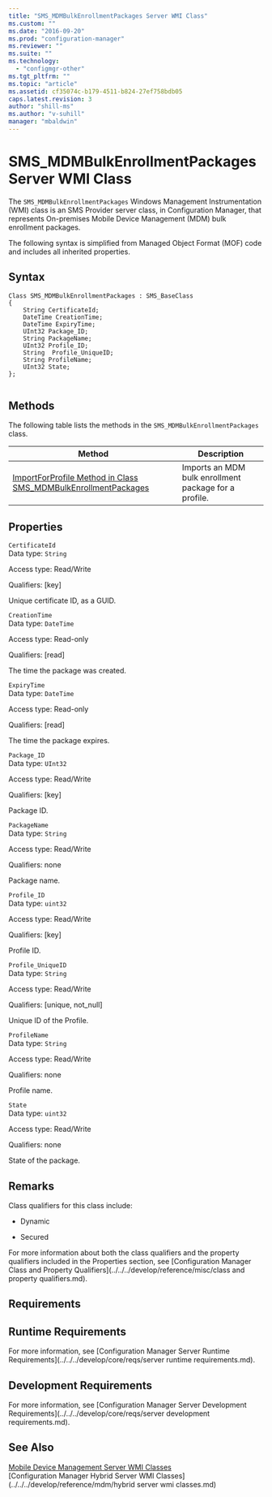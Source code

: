 ```yaml
---
title: "SMS_MDMBulkEnrollmentPackages Server WMI Class"
ms.custom: ""
ms.date: "2016-09-20"
ms.prod: "configuration-manager"
ms.reviewer: ""
ms.suite: ""
ms.technology: 
  - "configmgr-other"
ms.tgt_pltfrm: ""
ms.topic: "article"
ms.assetid: cf35074c-b179-4511-b824-27ef758bdb05
caps.latest.revision: 3
author: "shill-ms"
ms.author: "v-suhill"
manager: "mbaldwin"
---
```

# SMS_MDMBulkEnrollmentPackages Server WMI Class
The  `SMS_MDMBulkEnrollmentPackages` Windows Management Instrumentation (WMI) class is an SMS Provider server class, in Configuration Manager, that represents On-premises Mobile Device Management  (MDM) bulk enrollment packages.  
  
 The following syntax is simplified from Managed Object Format (MOF) code and includes all inherited properties.  
  
## Syntax  
  
```  
Class SMS_MDMBulkEnrollmentPackages : SMS_BaseClass  
{  
    String CertificateId;  
    DateTime CreationTime;  
    DateTime ExpiryTime;  
    UInt32 Package_ID;  
    String PackageName;  
    UInt32 Profile_ID;  
    String  Profile_UniqueID;  
    String ProfileName;  
    UInt32 State;  
};  
  
```  
  
## Methods  
 The following table lists the methods in the `SMS_MDMBulkEnrollmentPackages` class.  
  
|Method|Description|  
|------------|-----------------|  
|[ImportForProfile Method in Class SMS_MDMBulkEnrollmentPackages](../../../develop/reference/mdm/importforprofile-method-in-class-sms_mdmbulkenrollmentpackages.md)|Imports an MDM bulk enrollment package for a profile.|  
  
## Properties  
 `CertificateId`  
 Data type: `String`  
  
 Access type: Read/Write  
  
 Qualifiers: [key]  
  
 Unique certificate ID, as a GUID.  
  
 `CreationTime`  
 Data type: `DateTime`  
  
 Access type: Read-only  
  
 Qualifiers: [read]  
  
 The time the package was created.  
  
 `ExpiryTime`  
 Data type: `DateTime`  
  
 Access type: Read-only  
  
 Qualifiers: [read]  
  
 The time the package expires.  
  
 `Package_ID`  
 Data type: `UInt32`  
  
 Access type: Read/Write  
  
 Qualifiers: [key]  
  
 Package ID.  
  
 `PackageName`  
 Data type: `String`  
  
 Access type: Read/Write  
  
 Qualifiers: none  
  
 Package name.  
  
 `Profile_ID`  
 Data type: `uint32`  
  
 Access type: Read/Write  
  
 Qualifiers: [key]  
  
 Profile ID.  
  
 `Profile_UniqueID`  
 Data type: `String`  
  
 Access type: Read/Write  
  
 Qualifiers: [unique, not_null]  
  
 Unique ID of the Profile.  
  
 `ProfileName`  
 Data type: `String`  
  
 Access type: Read/Write  
  
 Qualifiers: none  
  
 Profile name.  
  
 `State`  
 Data type: `uint32`  
  
 Access type: Read/Write  
  
 Qualifiers: none  
  
 State of the package.  
  
## Remarks  
 Class qualifiers for this class include:  
  
-   Dynamic  
  
-   Secured  
  
 For more information about both the class qualifiers and the property qualifiers included in the Properties section, see [Configuration Manager Class and Property Qualifiers](../../../develop/reference/misc/class and property qualifiers.md).  
  
## Requirements  
  
## Runtime Requirements  
 For more information, see [Configuration Manager Server Runtime Requirements](../../../develop/core/reqs/server runtime requirements.md).  
  
## Development Requirements  
 For more information, see [Configuration Manager Server Development Requirements](../../../develop/core/reqs/server development requirements.md).  
  
## See Also  
 [Mobile Device Management Server WMI Classes](../../../develop/reference/mdm/mobile-device-management-server-wmi-classes.md)   
 [Configuration Manager Hybrid Server WMI Classes](../../../develop/reference/mdm/hybrid server wmi classes.md)